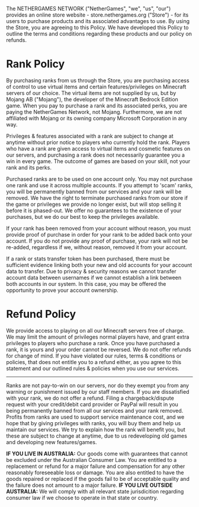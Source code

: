 The NETHERGAMES NETWORK ("NetherGames", "we", "us", "our") provides an online store website - store.nethergames.org ("Store") - for its users to purchase products and its associated advantages to use. By using the Store, you are agreeing to this Policy. We have developed this Policy to outline the terms and conditions regarding these products and our policy on refunds.

# Rank Policy

By purchasing ranks from us through the Store, you are purchasing access of control to use virtual items and certain features/privileges on Minecraft servers of our choice. The virtual items are not supplied by us, but by Mojang AB ("Mojang"), the developer of the Minecraft Bedrock Edition game. When you pay to purchase a rank and its associated perks, you are paying the NetherGames Network, not Mojang. Furthermore, we are not affiliated with Mojang or its owning company Microsoft Corporation in any way.

Privileges & features associated with a rank are subject to change at anytime without prior notice to players who currently hold the rank. Players who have a rank are given access to virtual items and cosmetic features on our servers, and purchasing a rank does not necessarily guarantee you a win in every game. The outcome of games are based on your skill, not your rank and its perks.

Purchased ranks are to be used on one account only. You may not purchase one rank and use it across multiple accounts. If you attempt to 'scam' ranks, you will be permanently banned from our services and your rank will be removed. We have the right to terminate purchased ranks from our store if the game or privileges we provide no longer exist, but will stop selling it before it is phased-out. We offer no guarantees to the existence of your purchases, but we do our best to keep the privileges available.

If your rank has been removed from your account without reason, you must provide proof of purchase in order for your rank to be added back onto your account. If you do not provide any proof of purchase, your rank will not be re-added, regardless if we, without reason, removed it from your account.

If a rank or stats transfer token has been purchased, there must be sufficient evidence linking both your new and old accounts for your account data to transfer. Due to privacy & security reasons we cannot transfer account data between usernames if we cannot establish a link between both accounts in our system. In this case, you may be offered the opportunity to prove your account ownership.

# Refund Policy

We provide access to playing on all our Minecraft servers free of charge. We may limit the amount of privileges normal players have, and grant extra privileges to players who purchase a rank. Once you have purchased a rank, it is yours and your order cannot be reversed. We do not offer refunds for change of mind. If you have violated our rules, terms & conditions or policies, that does not entitle you to a refund either, as you agree to this statement and our outlined rules & policies when you use our services.
****
Ranks are not pay-to-win on our servers, nor do they exempt you from any warning or punishment issued by our staff members. If you are dissatisfied with your rank, we do not offer a refund. Filing a chargeback/dispute request with your credit/debit card provider or PayPal will result in you being permanently banned from all our services and your rank removed. Profits from ranks are used to support service maintenance cost, and we hope that by giving privileges with ranks, you will buy them and help us maintain our services. We try to explain how the rank will benefit you, but these are subject to change at anytime, due to us redeveloping old games and developing new features/games.

**IF YOU LIVE IN AUSTRALIA:** Our goods come with guarantees that cannot be excluded under the Australian Consumer Law. You are entitled to a replacement or refund for a major failure and compensation for any other reasonably foreseeable loss or damage. You are also entitled to have the goods repaired or replaced if the goods fail to be of acceptable quality and the failure does not amount to a major failure.
**IF YOU LIVE OUTSIDE AUSTRALIA:** We will comply with all relevant state jurisdicition regarding consumer law if we choose to operate in that state or country.

